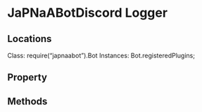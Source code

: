 # JaPNaABotDiscord Logger
## Locations
Class: require(“japnaabot”).Bot
Instances: Bot.registeredPlugins;

## Property
## Methods